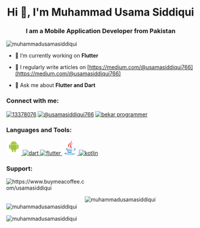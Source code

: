 <h1 align="center">Hi 👋, I'm Muhammad Usama Siddiqui</h1>
<h3 align="center">I am a Mobile Application Developer from Pakistan</h3>

<p align="left"> <img src="https://komarev.com/ghpvc/?username=muhammadusamasiddiqui&label=Profile%20views&color=0e75b6&style=flat" alt="muhammadusamasiddiqui" /> </p>

- 🔭 I’m currently working on **Flutter**

- 📝 I regularly write articles on [https://medium.com/@usamasiddiqui766](https://medium.com/@usamasiddiqui766)

- 💬 Ask me about **Flutter and Dart**

<h3 align="left">Connect with me:</h3>
<p align="left">
<a href="https://stackoverflow.com/users/13378076" target="blank"><img align="center" src="https://raw.githubusercontent.com/rahuldkjain/github-profile-readme-generator/master/src/images/icons/Social/stack-overflow.svg" alt="13378076" height="30" width="40" /></a>
<a href="https://medium.com/@usamasiddiqui766" target="blank"><img align="center" src="https://raw.githubusercontent.com/rahuldkjain/github-profile-readme-generator/master/src/images/icons/Social/medium.svg" alt="@usamasiddiqui766" height="30" width="40" /></a>
<a href="https://www.youtube.com/c/bekar programmer" target="blank"><img align="center" src="https://raw.githubusercontent.com/rahuldkjain/github-profile-readme-generator/master/src/images/icons/Social/youtube.svg" alt="bekar programmer" height="30" width="40" /></a>
</p>

<h3 align="left">Languages and Tools:</h3>
<p align="left"> <a href="https://developer.android.com" target="_blank" rel="noreferrer"> <img src="https://raw.githubusercontent.com/devicons/devicon/master/icons/android/android-original-wordmark.svg" alt="android" width="40" height="40"/> </a> <a href="https://dart.dev" target="_blank" rel="noreferrer"> <img src="https://www.vectorlogo.zone/logos/dartlang/dartlang-icon.svg" alt="dart" width="40" height="40"/> </a> <a href="https://flutter.dev" target="_blank" rel="noreferrer"> <img src="https://www.vectorlogo.zone/logos/flutterio/flutterio-icon.svg" alt="flutter" width="40" height="40"/> </a> <a href="https://www.java.com" target="_blank" rel="noreferrer"> <img src="https://raw.githubusercontent.com/devicons/devicon/master/icons/java/java-original.svg" alt="java" width="40" height="40"/> </a> <a href="https://kotlinlang.org" target="_blank" rel="noreferrer"> <img src="https://www.vectorlogo.zone/logos/kotlinlang/kotlinlang-icon.svg" alt="kotlin" width="40" height="40"/> </a> </p>

<h3 align="left">Support:</h3>
<p><a href="https://www.buymeacoffee.com/https://www.buymeacoffee.com/usamasiddiqui"> <img align="left" src="https://cdn.buymeacoffee.com/buttons/v2/default-yellow.png" height="50" width="210" alt="https://www.buymeacoffee.com/usamasiddiqui" /></a></p><br><br>

<p><img align="left" src="https://github-readme-stats.vercel.app/api/top-langs?username=muhammadusamasiddiqui&show_icons=true&locale=en&layout=compact" alt="muhammadusamasiddiqui" /></p>

<p>&nbsp;<img align="center" src="https://github-readme-stats.vercel.app/api?username=muhammadusamasiddiqui&show_icons=true&locale=en" alt="muhammadusamasiddiqui" /></p>

<p><img align="center" src="https://github-readme-streak-stats.herokuapp.com/?user=muhammadusamasiddiqui&" alt="muhammadusamasiddiqui" /></p>
